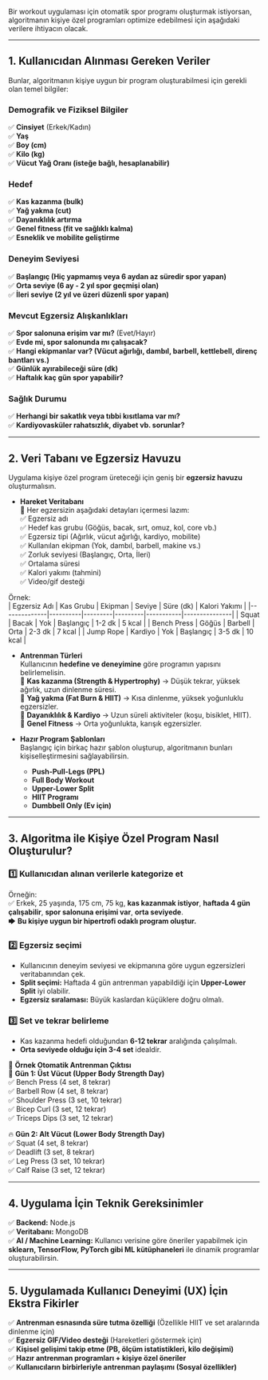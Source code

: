 Bir workout uygulaması için otomatik spor programı oluşturmak istiyorsan, algoritmanın kişiye özel programları optimize edebilmesi için aşağıdaki verilere ihtiyacın olacak. 

---

## **1. Kullanıcıdan Alınması Gereken Veriler**
Bunlar, algoritmanın kişiye uygun bir program oluşturabilmesi için gerekli olan temel bilgiler:

### **Demografik ve Fiziksel Bilgiler**  
✅ **Cinsiyet** (Erkek/Kadın)  
✅ **Yaş**  
✅ **Boy (cm)**  
✅ **Kilo (kg)**  
✅ **Vücut Yağ Oranı (isteğe bağlı, hesaplanabilir)**  

### **Hedef**  
✅ **Kas kazanma (bulk)**  
✅ **Yağ yakma (cut)**  
✅ **Dayanıklılık artırma**  
✅ **Genel fitness (fit ve sağlıklı kalma)**  
✅ **Esneklik ve mobilite geliştirme**  

### **Deneyim Seviyesi**  
✅ **Başlangıç (Hiç yapmamış veya 6 aydan az süredir spor yapan)**  
✅ **Orta seviye (6 ay - 2 yıl spor geçmişi olan)**  
✅ **İleri seviye (2 yıl ve üzeri düzenli spor yapan)**  

### **Mevcut Egzersiz Alışkanlıkları**  
✅ **Spor salonuna erişim var mı?** (Evet/Hayır)  
✅ **Evde mi, spor salonunda mı çalışacak?**  
✅ **Hangi ekipmanlar var? (Vücut ağırlığı, dambıl, barbell, kettlebell, direnç bantları vs.)**  
✅ **Günlük ayırabileceği süre (dk)**  
✅ **Haftalık kaç gün spor yapabilir?**  

### **Sağlık Durumu**  
✅ **Herhangi bir sakatlık veya tıbbi kısıtlama var mı?**  
✅ **Kardiyovasküler rahatsızlık, diyabet vb. sorunlar?**  

---

## **2. Veri Tabanı ve Egzersiz Havuzu**  
Uygulama kişiye özel program üreteceği için geniş bir **egzersiz havuzu** oluşturmalısın.

- **Hareket Veritabanı**  
  📌 Her egzersizin aşağıdaki detayları içermesi lazım:  
  ✅ Egzersiz adı  
  ✅ Hedef kas grubu (Göğüs, bacak, sırt, omuz, kol, core vb.)  
  ✅ Egzersiz tipi (Ağırlık, vücut ağırlığı, kardiyo, mobilite)  
  ✅ Kullanılan ekipman (Yok, dambıl, barbell, makine vs.)  
  ✅ Zorluk seviyesi (Başlangıç, Orta, İleri)  
  ✅ Ortalama süresi  
  ✅ Kalori yakımı (tahmini)  
  ✅ Video/gif desteği  

Örnek:  
| Egzersiz Adı  | Kas Grubu | Ekipman | Seviye  | Süre (dk) | Kalori Yakımı |
|--------------|----------|---------|---------|-----------|---------------|
| Squat       | Bacak    | Yok     | Başlangıç | 1-2 dk    | 5 kcal       |
| Bench Press | Göğüs    | Barbell | Orta     | 2-3 dk    | 7 kcal       |
| Jump Rope   | Kardiyo  | Yok     | Başlangıç | 3-5 dk    | 10 kcal      |

- **Antrenman Türleri**  
  Kullanıcının **hedefine ve deneyimine** göre programın yapısını belirlemelisin.  
  🔹 **Kas kazanma (Strength & Hypertrophy)** → Düşük tekrar, yüksek ağırlık, uzun dinlenme süresi.  
  🔹 **Yağ yakma (Fat Burn & HIIT)** → Kısa dinlenme, yüksek yoğunluklu egzersizler.  
  🔹 **Dayanıklılık & Kardiyo** → Uzun süreli aktiviteler (koşu, bisiklet, HIIT).  
  🔹 **Genel Fitness** → Orta yoğunlukta, karışık egzersizler.  

- **Hazır Program Şablonları**  
  Başlangıç için birkaç hazır şablon oluşturup, algoritmanın bunları kişiselleştirmesini sağlayabilirsin.  
  - **Push-Pull-Legs (PPL)**  
  - **Full Body Workout**  
  - **Upper-Lower Split**  
  - **HIIT Programı**  
  - **Dumbbell Only (Ev için)**  

---

## **3. Algoritma ile Kişiye Özel Program Nasıl Oluşturulur?**
### **1️⃣ Kullanıcıdan alınan verilerle kategorize et**
Örneğin:  
✅ Erkek, 25 yaşında, 175 cm, 75 kg, **kas kazanmak istiyor**, **haftada 4 gün çalışabilir**, **spor salonuna erişimi var**, **orta seviyede**.  
🡆 **Bu kişiye uygun bir hipertrofi odaklı program oluştur.**  

### **2️⃣ Egzersiz seçimi**
- Kullanıcının deneyim seviyesi ve ekipmanına göre uygun egzersizleri veritabanından çek.  
- **Split seçimi:** Haftada 4 gün antrenman yapabildiği için **Upper-Lower Split** iyi olabilir.  
- **Egzersiz sıralaması:** Büyük kaslardan küçüklere doğru olmalı.  

### **3️⃣ Set ve tekrar belirleme**
- Kas kazanma hedefi olduğundan **6-12 tekrar** aralığında çalışılmalı.  
- **Orta seviyede olduğu için 3-4 set** idealdir.  

📌 **Örnek Otomatik Antrenman Çıktısı**  
💪 **Gün 1: Üst Vücut (Upper Body Strength Day)**  
✅ Bench Press (4 set, 8 tekrar)  
✅ Barbell Row (4 set, 8 tekrar)  
✅ Shoulder Press (3 set, 10 tekrar)  
✅ Bicep Curl (3 set, 12 tekrar)  
✅ Triceps Dips (3 set, 12 tekrar)  

🔥 **Gün 2: Alt Vücut (Lower Body Strength Day)**  
✅ Squat (4 set, 8 tekrar)  
✅ Deadlift (3 set, 8 tekrar)  
✅ Leg Press (3 set, 10 tekrar)  
✅ Calf Raise (3 set, 12 tekrar)  

---

## **4. Uygulama İçin Teknik Gereksinimler**
✅ **Backend:**  Node.js  
✅ **Veritabanı:** MongoDB  
✅ **AI / Machine Learning:** Kullanıcı verisine göre öneriler yapabilmek için **sklearn, TensorFlow, PyTorch gibi ML kütüphaneleri** ile dinamik programlar oluşturabilirsin.  

---

## **5. Uygulamada Kullanıcı Deneyimi (UX) İçin Ekstra Fikirler**
✅ **Antrenman esnasında süre tutma özelliği** (Özellikle HIIT ve set aralarında dinlenme için)  
✅ **Egzersiz GIF/Video desteği** (Hareketleri göstermek için)  
✅ **Kişisel gelişimi takip etme (PB, ölçüm istatistikleri, kilo değişimi)**  
✅ **Hazır antrenman programları + kişiye özel öneriler**  
✅ **Kullanıcıların birbirleriyle antrenman paylaşımı (Sosyal özellikler)**  

